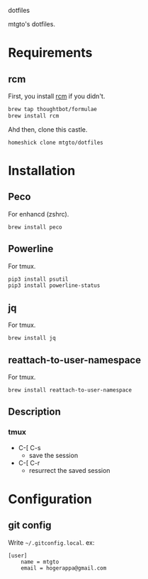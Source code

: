 dotfiles

mtgto's dotfiles.

# Requirements

## rcm

First, you install [rcm](https://github.com/thoughtbot/rcm) if you didn't.

```bash
brew tap thoughtbot/formulae
brew install rcm
```

Ahd then, clone this castle.

```
homeshick clone mtgto/dotfiles
```

# Installation

## Peco

For enhancd (zshrc).

```console
brew install peco
```

## Powerline

For tmux.

```sh
pip3 install psutil
pip3 install powerline-status
```

## jq

For tmux.

```
brew install jq
```

## reattach-to-user-namespace

For tmux.

```
brew install reattach-to-user-namespace
```

## Description

### tmux

- C-[ C-s
  - save the session
- C-[ C-r
  - resurrect the saved session

# Configuration

## git config

Write `~/.gitconfig.local`.
ex:

```
[user]
	name = mtgto
	email = hogerappa@gmail.com
```
